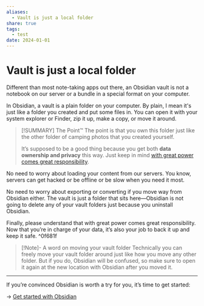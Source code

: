 ```yaml
---
aliases:
  - Vault is just a local folder
share: true
tags:
  - test
date: 2024-01-01
---
```


# Vault is just a local folder
Different than most note-taking apps out there, an Obsidian vault is not a notebook on our server or a bundle in a special format on your computer.

In Obsidian, a vault is a plain folder on your computer. By plain, I mean it's just like a folder you created and put some files in. You can open it with your system explorer or Finder, zip it up, make a copy, or move it around.

> [!SUMMARY] The Point™
> The point is that you own this folder just like the other folder of camping photos that you created yourself.
> 
> It’s supposed to be a good thing because you get both **data ownership and privacy** this way. Just keep in mind [with great power comes great responsibility](Vault%20is%20just%20a%20local%20folder.md#0f681f).

No need to worry about loading your content from our servers. You know, servers can get hacked or be offline or be slow when you need it most.

No need to worry about exporting or converting if you move way from Obsidian either. The vault is just a folder that sits here—Obsidian is not going to delete any of your vault folders just because you uninstall Obsidian.

Finally, please understand that with great power comes great responsibility. Now that you’re in charge of your data, it’s also your job to back it up and keep it safe. ^0f681f

> [!Note]- A word on moving your vault folder
> Technically you can freely move your vault folder around just like how you move any other folder. But if you do, Obsidian will be confused, so make sure to open it again at the new location with Obsidian after you moved it.

---

If you’re convinced Obsidian is worth a try for you, it’s time to get started:

→ [Get started with Obsidian](../../Get%20started%20with%20Obsidian.md)